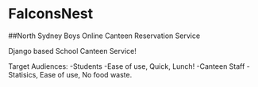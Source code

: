 # FalconsNest
##North Sydney Boys Online Canteen Reservation Service

Django based School Canteen Service!

Target Audiences:
-Students      -Ease of use, Quick, Lunch!
-Canteen Staff -Statisics, Ease of use, No food waste.


